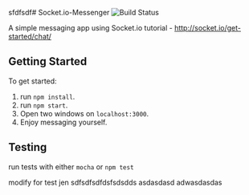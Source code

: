 sfdfsdf# Socket.io-Messenger
![Build Status](https://travis-ci.org/AlexTraher/Socket.Io-Messenger.svg?branch=master)

A simple messaging app using Socket.io tutorial - http://socket.io/get-started/chat/

## Getting Started
To get started:
  1. run `npm install`.
  2. run `npm start`.
  3. Open two windows on `localhost:3000`.
  4. Enjoy messaging yourself.

## Testing 
run tests with either `mocha` or `npm test`

modify for test jen
sdfsdfsdfdsfsdsdds
asdasdasd
adwasdasdas
